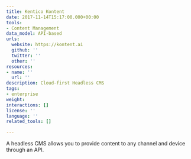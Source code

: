 ```yaml
---
title: Kentico Kontent
date: 2017-11-14T15:17:00.000+00:00
tools:
- Content Management
data_model: API-based
urls:
  website: https://kontent.ai
  github: ''
  twitter: ''
  other: ''
resources:
- name: ''
  url: ''
description: Cloud-first Headless CMS
tags:
- enterprise
weight: 
interactions: []
license: ''
language: ''
related_tools: []

---
```

A headless CMS allows you to provide content to any channel and device through an API.